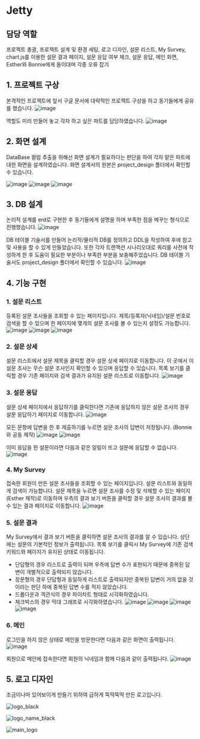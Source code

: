 # Jetty 

## 담당 역할
프로젝트 총괄, 프로젝트 설계 및 환경 세팅, 로고 디자인, 설문 리스트, My Survey, chart.js를 이용한 설문 결과 페이지, 설문 응답 여부 체크, 설문 응답, 메인 화면, Esther와 Bonnie에게 들이대며 각종 오류 잡기


## 1. 프로젝트 구상
본격적인 프로젝트에 앞서 구글 문서에 대략적인 프로젝트 구상을 하고 동기들에게 공유를 했습니다.
![image](https://user-images.githubusercontent.com/81278806/174548964-be155776-f349-4d5c-a3c0-2ac07e209713.png)

역할도 미리 만들어 놓고 각자 하고 싶은 파트를 담당하였습니다.
![image](https://user-images.githubusercontent.com/81278806/174549293-70ace43c-9549-49cc-a587-d9116c4b27a6.png)

## 2. 화면 설계
DataBase 컬럼 추출을 위해선 화면 설계가 필요하다는 판단을 하여 각자 맡은 파트에 대한 화면을 설계하였습니다.
화면 설계서의 원본은 project_design 폴더에서 확인할 수 있습니다.

![image](https://user-images.githubusercontent.com/81278806/174549602-b41037ed-24be-4092-95e8-0417a07529fa.png)
![image](https://user-images.githubusercontent.com/81278806/174549657-2ce378db-5113-41fc-b63f-5274c41ac43d.png)
![image](https://user-images.githubusercontent.com/81278806/174549687-3588a6bc-fdcd-4e48-b22f-c8cebd54898f.png)


## 3. DB 설계
논리적 설계를 erd로 구현한 후 동기들에게 설명을 하며 부족한 점을 메꾸는 형식으로 진행했습니다.
![image](https://user-images.githubusercontent.com/81278806/174549871-6d23371d-de7e-493e-9614-cd62b6c27a2d.png)

DB 테이블 기술서를 만들어 논리적/물리적 DB를 정의하고 DDL을 작성하여 후에 참고 및 사용을 할 수 있게 만들었습니다.
또한 각자 트랜잭션 시나리오대로 쿼리를 사전에 작성하게 한 후 도움이 필요한 부분이나 부족한 부분을 보충해주었습니다.
DB 테이블 기술서도 project_design 폴더에서 확인할 수 있습니다.
![image](https://user-images.githubusercontent.com/81278806/174550338-ee271def-0be3-4b94-a1d7-80a96a706be7.png)

## 4. 기능 구현
### 1. 설문 리스트
등록된 설문 조사들을 조회할 수 있는 페이지입니다.
제목/등록자(닉네임)/설문 번호로 검색을 할 수 있으며 한 페이지에 몇개의 설문 조사를 볼 수 있는지 설정도 가능합니다.
![image](https://user-images.githubusercontent.com/81278806/174551101-800545a8-fc5a-4eb9-8880-56903b43b70b.png)
![image](https://user-images.githubusercontent.com/81278806/174551602-c8ec187c-d9d1-4a78-a185-aee8d5a45420.png)
![image](https://user-images.githubusercontent.com/81278806/174551712-ecb388e9-31b1-4287-932c-eeff681997ad.png)

### 2. 설문 상세
설문 리스트에서 설문 제목을 클릭할 경우 설문 상세 페이지로 이동합니다.
이 곳에서 이 설문 조사는 무슨 설문 조사인지 확인할 수 있으며 응답할 수 있습니다.
목록 보기를 클릭할 경우 기존 페이지와 검색 결과가 유지된 설문 리스트로 이동합니다.
![image](https://user-images.githubusercontent.com/81278806/174556358-830a18ab-b7cb-4432-af91-bd5acfac2e20.png)

### 3. 설문 응답
설문 상세 페이지에서 응답하기를 클릭한다면
기존에 응답하지 않은 설문 조사의 경우 설문 응답하기 페이지로 이동합니다.
![image](https://user-images.githubusercontent.com/81278806/174556655-56cd08dc-120c-49ad-aaf4-d748cfe1a893.png)

모든 문항에 답변을 한 후 제출하기를 누르면 설문 조사의 답변이 저장됩니다. (Bonnie와 공동 제작)
![image](https://user-images.githubusercontent.com/81278806/174557242-dd58abaa-9d7d-4ccf-abe8-cf4cd09ca411.png)
![image](https://user-images.githubusercontent.com/81278806/174557519-9fc58327-f27b-4529-aa7f-28adb252e5b0.png)

이미 응답을 한 설문이라면 다음과 같은 알림이 뜨고 설문에 응답할 수 없습니다.
![image](https://user-images.githubusercontent.com/81278806/174557642-bb303a89-915c-4c8c-9423-963edbf4bad3.png)

### 4. My Survey
접속한 회원이 만든 설문 조사들을 조회할 수 있는 페이지입니다.
설문 리스트와 동일하게 검색이 가능합니다.
설문 제목을 누르면 설문 조사를 수정 및 삭제할 수 있는 페이지(Esther 제작)로 이동하며
우측의 결과 보기 버튼을 클릭할 경우 설문 조사의 결과를 볼 수 있는 결과 페이지로 이동합니다.
![image](https://user-images.githubusercontent.com/81278806/174559236-9dc2eb65-c004-4b58-a69d-960727337332.png)

### 5. 설문 결과
My Survey에서 결과 보기 버튼을 클릭하면 설문 조사의 결과를 알 수 있습니다.
상단에는 설문의 기본적인 정보가 출력됩니다.
목록 보기를 클릭시 My Survey에 기존 검색 키워드와 페이지가 유지된 상태로 이동됩니다.

* 단답형의 경우 리스트로 출력이 되며 우측에 답변 수가 표현되기 때문에 중복된 답변이 개별적으로 출력되지 않습니다.
* 장문형의 경우 단답형과 동일하게 리스트로 출력되지만 중복된 답변이 거의 없을 것이라는 판단 하에 중복된 답변 수를 적지 않았습니다.
* 드롭다운과 객관식의 경우 파이차트 형태로 시각화하였습니다.
* 체크박스의 경우 막대 그래프로 시각화하였습니다.
![image](https://user-images.githubusercontent.com/81278806/174559928-4e475a5f-49a0-4630-89e6-f2ef236be217.png)
![image](https://user-images.githubusercontent.com/81278806/174560012-c1d5b5f3-d706-4f77-b03b-373061cab7a6.png)
![image](https://user-images.githubusercontent.com/81278806/174560240-eb687532-7476-4b7e-8135-7faa6dddd401.png)
![image](https://user-images.githubusercontent.com/81278806/174560274-ce0780da-6103-4545-b168-e0909c4fa005.png)

### 6. 메인
로그인을 하지 않은 상태로 메인을 방문한다면 다음과 같은 화면이 출력됩니다.
![image](https://user-images.githubusercontent.com/81278806/174560562-511cbf38-3da7-4283-90b9-da22d4cce605.png)

회원으로 메인에 접속한다면 회원의 닉네임과 함께 다음과 같이 출력됩니다.
![image](https://user-images.githubusercontent.com/81278806/174560609-2d2d0e81-60fc-4451-883c-25a0c86de6d3.png)

## 5. 로고 디자인
조금이나마 있어보이게 만들기 위하여 급하게 뚝딱뚝딱 만든 로고입니다.

![logo_black](https://user-images.githubusercontent.com/81278806/174561158-4fee48e3-8fe3-43bb-8f93-abdd18bfabc5.png)

![logo_name_black](https://user-images.githubusercontent.com/81278806/174561138-783b4ce5-bc1e-43bc-aef9-abe252de3974.png)

![main_logo](https://user-images.githubusercontent.com/81278806/174561122-810c25cc-f150-4e7b-8466-801a8a4b014b.png)





